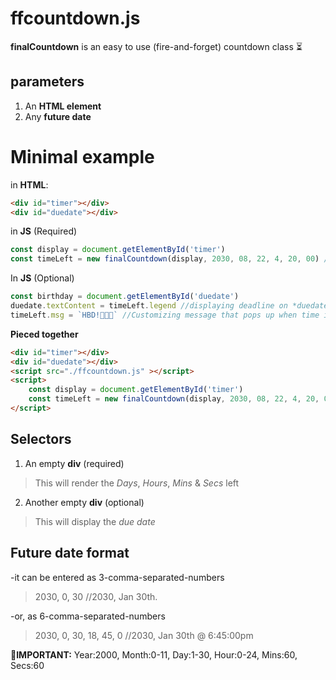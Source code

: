 # ffcountdown.js
**finalCountdown** is an easy to use (fire-and-forget) countdown class ⏳

## parameters
1. An **HTML element**
2. Any **future date**

# Minimal example
in **HTML**:
```HTML
<div id="timer"></div>
<div id="duedate"></div>
```

in **JS** (Required)
```javascript
const display = document.getElementById('timer')
const timeLeft = new finalCountdown(display, 2030, 08, 22, 4, 20, 00) //triggering countdown. Renders on *timer* element
```

In **JS** (Optional)
```javascript
const birthday = document.getElementById('duedate')
duedate.textContent = timeLeft.legend //displaying deadline on *duedate* element
timeLeft.msg = `HBD!🎂🎊🎉` //Customizing message that pops up when time is over.
```

**Pieced together**
```HTML
<div id="timer"></div>
<div id="duedate"></div>
<script src="./ffcountdown.js" ></script> 
<script>
    const display = document.getElementById('timer')
    const timeLeft = new finalCountdown(display, 2030, 08, 22, 4, 20, 00)
</script>
```

## Selectors
1. An empty **div** (required)
>This will render the *Days*, *Hours*, *Mins* & *Secs* left

2. Another empty **div** (optional)
>This will display the *due date*

## Future date format
-it can be entered as 3-comma-separated-numbers
>2030, 0, 30 //2030, Jan 30th.

-or, as 6-comma-separated-numbers
>2030, 0, 30, 18, 45, 0 //2030, Jan 30th @ 6:45:00pm

**📅IMPORTANT:** Year:2000, Month:0-11, Day:1-30, Hour:0-24, Mins:60, Secs:60
